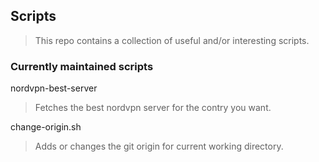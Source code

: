 ## Scripts
> This repo contains a collection of useful and/or interesting scripts.

### Currently maintained scripts
nordvpn-best-server
> Fetches the best nordvpn server for the contry you want.

change-origin.sh
> Adds or changes the git origin for current working directory.
